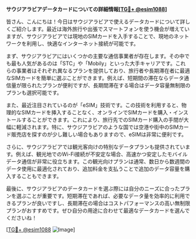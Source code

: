 **サウジアラビアデータカードについての詳細情報[[TG💪+ @esim1088](https://t.me/s/esim1088)]**

皆さん、こんにちは！今日はサウジアラビアで使えるデータカードについて詳しくご紹介します。最近は海外旅行や出張でスマートフォンを使う機会が増えていますが、サウジアラビアでは現地のSIMカードを入手することで、現地のネットワークを利用し、快適なインターネット接続が可能です。

まず、サウジアラビアにはいくつかの主要な通信事業者が存在します。その中でも最も人気があるのは「STC」や「Mobily」といった大手キャリアです。これらの事業者はそれぞれ異なるプランを提供しており、旅行者や長期滞在者に最適なSIMカードを簡単に選ぶことができます。例えば、短期間の滞在ならデータ通信量が限られたプランが便利ですが、長期間滞在する場合はデータ容量無制限のプランも選択可能です。

また、最近注目されているのが「eSIM」技術です。この技術を利用すると、物理的なSIMカードを挿入することなく、オンラインでSIMカードを購入・インストールすることができます。これにより、旅行先でのSIMカード購入の手間が大幅に軽減されます。特に、サウジアラビアのような国では空港や街中のSIMカード販売店を探すのが少し難しい場合もありますので、eSIMは非常に便利です。

さらに、サウジアラビアでは観光客向けの特別なデータプランも提供されています。例えば、観光地でのWi-Fi接続が不安定な場合、高速かつ安定したモバイルデータ通信が非常に役立ちます。この観光向けプランは通常、数日から数週間のデータ使用に最適化されており、追加料金を支払うことで追加のデータ容量を購入することもできます。

最後に、サウジアラビアのデータカードを選ぶ際には自分のニーズに合ったプランを選ぶことが重要です。短期滞在であれば、必要なデータ量を効率的に利用できるプランが良いですし、長期滞在の場合はコストパフォーマンスの高い無制限プランがおすすめです。ぜひ自分の用途に合わせて最適なデータカードを選んでくださいね！

[[TG💪+ @esim1088](https://t.me/s/esim1088) ![Image](https://i.postimg.cc/Y0z9fWf4/image.png)]